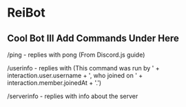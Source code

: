 # ReiBot

Cool Bot
Ill Add Commands Under Here
-------------------------------
/ping - replies with pong (From Discord.js guide)

/userinfo - replies with (This command was run by ' + interaction.user.username + ', who joined on ' + interaction.member.joinedAt + '.')

/serverinfo - replies with info about the server
